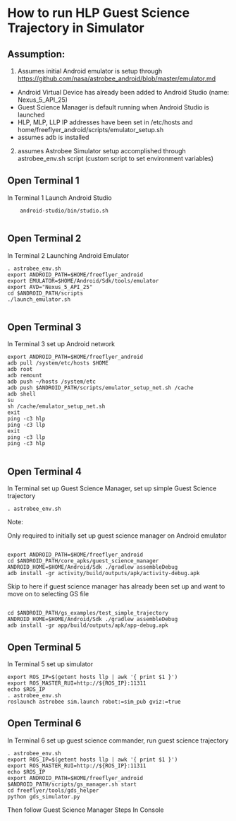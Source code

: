 
# How to run HLP Guest Science Trajectory in Simulator

## Assumption:

1. Assumes initial Android emulator is setup through https://github.com/nasa/astrobee_android/blob/master/emulator.md

  - Android Virtual Device has already been added to Android Studio (name: Nexus_5_API_25)
  - Guest Science Manager is default running when Android Studio is launched
  - HLP, MLP, LLP IP addresses have been set in /etc/hosts and home/freeflyer_android/scripts/emulator_setup.sh
  - assumes adb is installed
 
2. assumes Astrobee Simulator setup accomplished through astrobee_env.sh script (custom script to set environment variables)

## Open Terminal 1 

In Terminal 1 Launch Android Studio
```
	android-studio/bin/studio.sh
  
```  

## Open Terminal 2

In Terminal 2 Launching Android Emulator

```
. astrobee_env.sh
export ANDROID_PATH=$HOME/freeflyer_android
export EMULATOR=$HOME/Android/Sdk/tools/emulator
export AVD="Nexus_5_API_25"
cd $ANDROID_PATH/scripts
./launch_emulator.sh
  
```

## Open Terminal 3

In Terminal 3 set up Android network

```
export ANDROID_PATH=$HOME/freeflyer_android
adb pull /system/etc/hosts $HOME
adb root
adb remount
adb push ~/hosts /system/etc
adb push $ANDROID_PATH/scripts/emulator_setup_net.sh /cache
adb shell
su
sh /cache/emulator_setup_net.sh
exit	
ping -c3 hlp
ping -c3 llp
exit
ping -c3 llp
ping -c3 hlp
  
```	

## Open Terminal 4

In Terminal set up Guest Science Manager, set up simple Guest Science trajectory

```
. astrobee_env.sh

```
Note:

Only required to initially set up guest science manager on Android emulator
  ```
  
export ANDROID_PATH=$HOME/freeflyer_android
cd $ANDROID_PATH/core_apks/guest_science_manager
ANDROID_HOME=$HOME/Android/Sdk ./gradlew assembleDebug
adb install -gr activity/build/outputs/apk/activity-debug.apk
  
  ```
	
Skip to here if guest science manager has already been set up and want to move on to selecting GS file

```

cd $ANDROID_PATH/gs_examples/test_simple_trajectory
ANDROID_HOME=$HOME/Android/Sdk ./gradlew assembleDebug
adb install -gr app/build/outputs/apk/app-debug.apk

```

## Open Terminal 5

In Terminal 5 set up simulator
	
 ```
export ROS_IP=$(getent hosts llp | awk '{ print $1 }')
export ROS_MASTER_RUI=http://${ROS_IP}:11311
echo $ROS_IP
. astrobee_env.sh
roslaunch astrobee sim.launch robot:=sim_pub gviz:=true

```

## Open Terminal 6

In Terminal 6 set up guest science commander, run guest science trajectory

```
. astrobee_env.sh
export ROS_IP=$(getent hosts llp | awk '{ print $1 }')
export ROS_MASTER_RUI=http://${ROS_IP}:11311
echo $ROS_IP
export ANDROID_PATH=$HOME/freeflyer_android
$ANDROID_PATH/scripts/gs_manager.sh start
cd freeflyer/tools/gds_helper
python gds_simulator.py

```

Then follow Guest Science Manager Steps In Console
	

